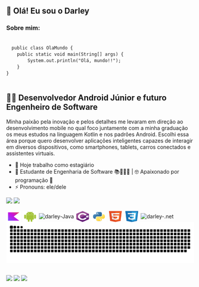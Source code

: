 ## 👋 Olá! Eu sou o Darley

<h3>Sobre mim:</h3>
<p>
  <code>
  public class OlaMundo {
    public static void main(String[] args) {
        System.out.println("Olá, mundo!!");
    }
}    
  </code>

## 🧑‍💻 Desenvolvedor Android Júnior e futuro Engenheiro de Software 

Minha paixão pela inovação e pelos detalhes me levaram em direção ao desenvolvimento mobile no qual foco juntamente com a minha graduação os meus estudos na linguagem Kotlin e nos padrões Android. Escolhi essa área porque quero desenvolver aplicações inteligentes capazes de interagir em diversos dispositivos, como smartphones, tablets, carros conectados e assistentes virtuais. <p/>

  
- 🔭 Hoje trabalho como estagiário
- 🌱 Estudante de Engenharia de Software 📚🧑🏻‍💻 | 🤓 Apaixonado por programação 🚀
- ⚡ Pronouns: ele/dele

<div>

<img height="180em" src="https://github-readme-stats.vercel.app/api?username=darleyleal98&show_icons=true&theme=github_dark"/>
<img height="180em" src="https://github-readme-stats.vercel.app/api/top-langs/?username=darleyleal98&layout=compact&langs_count=16&theme=github_dark"/>

</div>

<div style="display: inline_block"><br>
  <img align="center" alt="darley-kotlin" height="30" width="40" src="https://raw.githubusercontent.com/devicons/devicon/master/icons/kotlin/kotlin-original.svg">
  <img align="center" alt="darley-android" height="30" width="40" src="https://raw.githubusercontent.com/devicons/devicon/master/icons/android/android-original.svg">
  <img align="center" alt="darley-Java" height="30" width="40" src="https://cdn.jsdelivr.net/gh/devicons/devicon/icons/java/java-original.svg" />  
  <img align="center" alt="darley-Csharp" height="30" width="40" src="https://raw.githubusercontent.com/devicons/devicon/master/icons/csharp/csharp-original.svg">
  <img align="center" alt="darley-Python" height="30" width="40" src="https://raw.githubusercontent.com/devicons/devicon/master/icons/python/python-original.svg">
  <img align="center" alt="darley-HTML" height="30" width="40" src="https://raw.githubusercontent.com/devicons/devicon/master/icons/html5/html5-original.svg">
  <img align="center" alt="darley-CSS" height="30" width="40" src="https://raw.githubusercontent.com/devicons/devicon/master/icons/css3/css3-original.svg">
   <img align="center" alt="darley-.net" height="30" width="40" 
<img src="https://cdn.jsdelivr.net/gh/devicons/devicon/icons/dot-net/dot-net-plain-wordmark.svg" />

  <picture>
  <source
    media="(prefers-color-scheme: dark)"
    srcset="https://raw.githubusercontent.com/platane/snk/output/github-contribution-grid-snake-dark.svg"
  />
  <source
    media="(prefers-color-scheme: light)"
    srcset="https://raw.githubusercontent.com/platane/snk/output/github-contribution-grid-snake.svg"
  />
  <img
    alt="github contribution grid snake animation"
    src="https://raw.githubusercontent.com/platane/snk/output/github-contribution-grid-snake.svg"
  />
</picture>

</div>
  
  ##
 
<div> 
  <a href="https://instagram.com/darleyleal_" target="_blank"><img src="https://img.shields.io/badge/-Instagram-%23E4405F?style=for-the-badge&logo=instagram&logoColor=white" target="_blank"></a> 
  <a href = "mailto:darleyleal98@gmail.com"><img src="https://img.shields.io/badge/-Gmail-%23333?style=for-the-badge&logo=gmail&logoColor=white" target="_blank"></a>
  <a href="https://www.linkedin.com/in/darleyleal" target="_blank"><img src="https://img.shields.io/badge/-LinkedIn-%230077B5?style=for-the-badge&logo=linkedin&logoColor=white" target="_blank"></a> 
  
</div>
